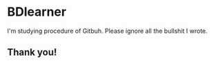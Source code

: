 # BDlearner
I'm studying procedure of Gitbuh.
Please ignore all the bullshit I wrote.
## Thank you!
